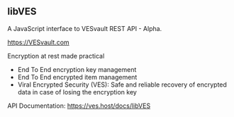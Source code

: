 ## libVES
A JavaScript interface to VESvault REST API - Alpha.

https://VESvault.com

Encryption at rest made practical

- End To End encryption key management
- End To End encrypted item management
- Viral Encrypted Security (VES): Safe and reliable recovery of encrypted data in case of losing the encryption key

API Documentation:
https://ves.host/docs/libVES
